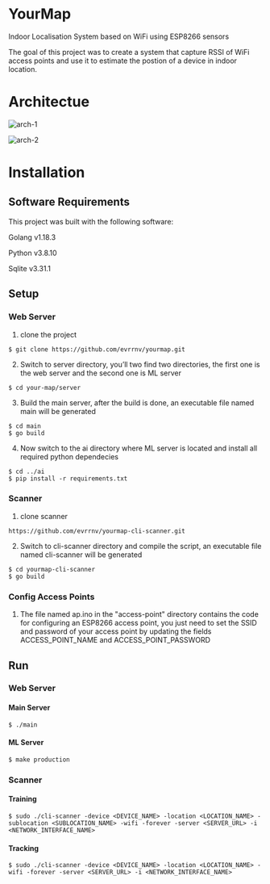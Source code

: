 # YourMap
Indoor Localisation System based on WiFi using ESP8266 sensors

The goal of this project was to create a system that capture RSSI of WiFi access points and use it to estimate the postion of a device in indoor location.

# Architectue

![arch-1](https://user-images.githubusercontent.com/75393305/177975899-54a9e31c-289b-455e-afed-65d6c407b5d0.png)

![arch-2](https://user-images.githubusercontent.com/75393305/177976001-4ca27ee9-6ed8-46c5-9383-dced5ff9463c.png)


# Installation 
## Software Requirements
This project was built with the following software:

Golang v1.18.3

Python v3.8.10

Sqlite v3.31.1

## Setup
### Web Server
1. clone the project

```
$ git clone https://github.com/evrrnv/yourmap.git
```

2. Switch to server directory, you’ll two find two directories, the first one is the web server and the second one is ML server

```
$ cd your-map/server
```

3. Build the main server, after the build is done, an executable file named main will be generated

```
$ cd main
$ go build
```

4. Now switch to the ai directory where ML server is located and install all required python dependecies

```
$ cd ../ai
$ pip install -r requirements.txt
```

### Scanner
1. clone scanner

```
https://github.com/evrrnv/yourmap-cli-scanner.git
```

2. Switch to cli-scanner directory and compile the script, an executable file named cli-scanner will be generated

```
$ cd yourmap-cli-scanner
$ go build
```

### Config Access Points
1. The file named ap.ino in the "access-point" directory contains the code for configuring an ESP8266 access point, you just need to set the SSID and password of your access point by updating the fields ACCESS_POINT_NAME and ACCESS_POINT_PASSWORD

## Run

### Web Server

#### Main Server

```
$ ./main
```

#### ML Server

```
$ make production
```

### Scanner

#### Training

```
$ sudo ./cli-scanner -device <DEVICE_NAME> -location <LOCATION_NAME> -sublocation <SUBLOCATION_NAME> -wifi -forever -server <SERVER_URL> -i <NETWORK_INTERFACE_NAME>
```

#### Tracking

```
$ sudo ./cli-scanner -device <DEVICE_NAME> -location <LOCATION_NAME> -wifi -forever -server <SERVER_URL> -i <NETWORK_INTERFACE_NAME>
```
